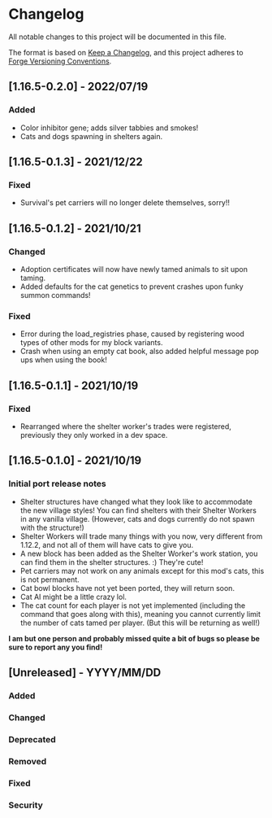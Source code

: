 # Changelog
All notable changes to this project will be documented in this file.

The format is based on
[Keep a Changelog](https://keepachangelog.com/en/1.0.0/),
and this project adheres to
[Forge Versioning Conventions](https://mcforge.readthedocs.io/en/latest/conventions/versioning/).

## [1.16.5-0.2.0] - 2022/07/19
### Added
- Color inhibitor gene; adds silver tabbies and smokes!
- Cats and dogs spawning in shelters again.

## [1.16.5-0.1.3] - 2021/12/22
### Fixed
- Survival's pet carriers will no longer delete themselves, sorry!!

## [1.16.5-0.1.2] - 2021/10/21
### Changed
- Adoption certificates will now have newly tamed animals to sit upon taming.
- Added defaults for the cat genetics to prevent crashes upon funky summon commands!
### Fixed
- Error during the load_registries phase, caused by registering wood types of other mods for my block variants. 
- Crash when using an empty cat book, also added helpful message pop ups when using the book!

## [1.16.5-0.1.1] - 2021/10/19
### Fixed
- Rearranged where the shelter worker's trades were registered, previously they only worked in a dev space.

## [1.16.5-0.1.0] - 2021/10/19
### Initial port release notes
- Shelter structures have changed what they look like to accommodate the new village styles! You can find shelters with their Shelter Workers in any vanilla village. (However, cats and dogs currently do not spawn with the structure!)
- Shelter Workers will trade many things with you now, very different from 1.12.2, and not all of them will have cats to give you.
- A new block has been added as the Shelter Worker's work station, you can find them in the shelter structures. :) They're cute!
- Pet carriers may not work on any animals except for this mod's cats, this is not permanent.
- Cat bowl blocks have not yet been ported, they will return soon.
- Cat AI might be a little crazy lol.
- The cat count for each player is not yet implemented (including the command that goes along with this), meaning you cannot currently limit the number of cats tamed per player. (But this will be returning as well!)

**I am but one person and probably missed quite a bit of bugs so please be sure to report any you find!**

## [Unreleased] - YYYY/MM/DD
### Added
### Changed
### Deprecated
### Removed
### Fixed
### Security